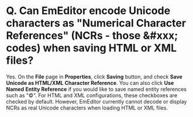 # Q. Can EmEditor encode Unicode characters as "Numerical Character References" (NCRs - those &\#xxx; codes) when saving HTML or XML files?

Yes. On the **File** page in **Properties**, click **Saving** button, and check
**Save Unicode as HTML/XML Character Reference**. You can also click **Use Named**
**Entity Reference** if you would like to save named entity references such as
"&copy;". For HTML and XML configurations, these checkboxes are checked by default.
However, EmEditor currently cannot decode or display NCRs as real Unicode
characters when loading HTML or XML files.
